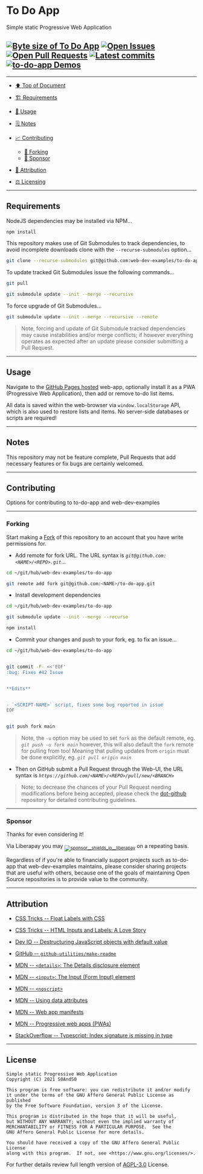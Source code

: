 # To Do App
[heading__top]:
  #to-do-app
  "&#x2B06; Simple static Progressive Web Application"


Simple static Progressive Web Application


## [![Byte size of To Do App][badge__main__to_do_app__source_code]][to_do_app__main__source_code] [![Open Issues][badge__issues__to_do_app]][issues__to_do_app] [![Open Pull Requests][badge__pull_requests__to_do_app]][pull_requests__to_do_app] [![Latest commits][badge__commits__to_do_app__main]][commits__to_do_app__main] [![to-do-app Demos][badge__gh_pages__to_do_app]][gh_pages__to_do_app]


---


- [:arrow_up: Top of Document][heading__top]

- [:building_construction: Requirements][heading__requirements]

- [&#x1F9F0; Usage][heading__usage]

- [&#x1F5D2; Notes][heading__notes]

- [:chart_with_upwards_trend: Contributing][heading__contributing]

  - [:trident: Forking][heading__forking]
  - [:currency_exchange: Sponsor][heading__sponsor]

- [:card_index: Attribution][heading__attribution]

- [:balance_scale: Licensing][heading__license]


---



## Requirements
[heading__requirements]:
  #requirements
  "&#x1F3D7; Prerequisites and/or dependencies that this project needs to function properly"


NodeJS dependencies may be installed via NPM...


```Bash
npm install
```


This repository makes use of Git Submodules to track dependencies, to avoid incomplete downloads clone with the `--recurse-submodules` option...


```Bash
git clone --recurse-submodules git@github.com:web-dev-examples/to-do-app.git
```


To update tracked Git Submodules issue the following commands...


```Bash
git pull

git submodule update --init --merge --recursive
```


To force upgrade of Git Submodules...


```Bash
git submodule update --init --merge --recursive --remote
```


> Note, forcing and update of Git Submodule tracked dependencies may cause instabilities and/or merge conflicts; if however everything operates as expected after an update please consider submitting a Pull Request.


______



## Usage
[heading__usage]:
  #usage
  "&#x1F9F0; How to utilize this repository"


Navigate to the [GitHub Pages hosted][gh_pages__to_do_app] web-app, optionally install it as a PWA (Progressive Web Application), then add or remove to-do list items.


All data is saved within the web-browser via `window.localStorage` API, which is also used to restore lists and items. No server-side databases or scripts are required!


______


## Notes
[heading__notes]:
  #notes
  "&#x1F5D2; Additional things to keep in mind when developing"


This repository may not be feature complete, Pull Requests that add necessary features or fix bugs are certainly welcomed.


______


## Contributing
[heading__contributing]:
  #contributing
  "&#x1F4C8; Options for contributing to to-do-app and web-dev-examples"


Options for contributing to to-do-app and web-dev-examples


---


### Forking
[heading__forking]:
  #forking
  "&#x1F531; Tips for forking to-do-app"


Start making a [Fork][to_do_app__fork_it] of this repository to an account that you have write permissions for.


- Add remote for fork URL. The URL syntax is _`git@github.com:<NAME>/<REPO>.git`_...


```Bash
cd ~/git/hub/web-dev-examples/to-do-app

git remote add fork git@github.com:<NAME>/to-do-app.git
```


- Install development dependencies


```bash
cd ~/git/hub/web-dev-examples/to-do-app

git submodule update --init --merge --recurse

npm install
```


- Commit your changes and push to your fork, eg. to fix an issue...


```Bash
cd ~/git/hub/web-dev-examples/to-do-app


git commit -F- <<'EOF'
:bug: Fixes #42 Issue


**Edits**


- `<SCRIPT-NAME>` script, fixes some bug reported in issue
EOF


git push fork main
```


> Note, the `-u` option may be used to set `fork` as the default remote, eg. _`git push -u fork main`_ however, this will also default the `fork` remote for pulling from too! Meaning that pulling updates from `origin` must be done explicitly, eg. _`git pull origin main`_


- Then on GitHub submit a Pull Request through the Web-UI, the URL syntax is _`https://github.com/<NAME>/<REPO>/pull/new/<BRANCH>`_


> Note; to decrease the chances of your Pull Request needing modifications before being accepted, please check the [dot-github](https://github.com/web-dev-examples/.github) repository for detailed contributing guidelines.


---


### Sponsor
  [heading__sponsor]:
  #sponsor
  "&#x1F4B1; Methods for financially supporting web-dev-examples that maintains to-do-app"


Thanks for even considering it!


Via Liberapay you may <sub>[![sponsor__shields_io__liberapay]][sponsor__link__liberapay]</sub> on a repeating basis.


Regardless of if you're able to financially support projects such as to-do-app that web-dev-examples maintains, please consider sharing projects that are useful with others, because one of the goals of maintaining Open Source repositories is to provide value to the community.


______


## Attribution
[heading__attribution]:
  #attribution
  "&#x1F4C7; Resources that where helpful in building this project so far."


- [CSS Tricks -- Float Labels with CSS](https://css-tricks.com/float-labels-css/)

- [CSS Tricks -- HTML Inputs and Labels: A Love Story](https://css-tricks.com/html-inputs-and-labels-a-love-story/)

- [Dev IO -- Destructuring JavaScript objects with default value](https://dev.to/varundey/destructuring-javascript-objects-with-default-value-2765)

- [GitHub -- `github-utilities/make-readme`](https://github.com/github-utilities/make-readme)

- [MDN -- `<details>`: The Details disclosure element](https://developer.mozilla.org/en-US/docs/Web/HTML/Element/details)

- [MDN -- `<input>`: The Input (Form Input) element](https://developer.mozilla.org/en-US/docs/Web/HTML/Element/Input)

- [MDN -- `<noscript>`](https://developer.mozilla.org/en-US/docs/Web/HTML/Element/noscript)

- [MDN -- Using data attributes](https://developer.mozilla.org/en-US/docs/Learn/HTML/Howto/Use_data_attributes)

- [MDN -- Web app manifests](https://developer.mozilla.org/en-US/docs/Web/Manifest)

- [MDN -- Progressive web apps (PWAs)](https://developer.mozilla.org/en-US/docs/Web/Progressive_web_apps)

- [StackOverflow -- Typescript: Index signature is missing in type](https://stackoverflow.com/questions/37006008/)


______


## License
[heading__license]:
  #license
  "&#x2696; Legal side of Open Source"


```
Simple static Progressive Web Application
Copyright (C) 2021 S0AndS0

This program is free software: you can redistribute it and/or modify
it under the terms of the GNU Affero General Public License as published
by the Free Software Foundation, version 3 of the License.

This program is distributed in the hope that it will be useful,
but WITHOUT ANY WARRANTY; without even the implied warranty of
MERCHANTABILITY or FITNESS FOR A PARTICULAR PURPOSE.  See the
GNU Affero General Public License for more details.

You should have received a copy of the GNU Affero General Public License
along with this program.  If not, see <https://www.gnu.org/licenses/>.
```


For further details review full length version of [AGPL-3.0][branch__current__license] License.



[branch__current__license]:
  /LICENSE
  "&#x2696; Full length version of AGPL-3.0 License"


[badge__commits__to_do_app__main]:
  https://img.shields.io/github/last-commit/web-dev-examples/to-do-app/main.svg

[commits__to_do_app__main]:
  https://github.com/web-dev-examples/to-do-app/commits/main
  "&#x1F4DD; History of changes on this branch"


[to_do_app__community]:
  https://github.com/web-dev-examples/to-do-app/community
  "&#x1F331; Dedicated to functioning code"

[to_do_app__gh_pages]:
  https://github.com/web-dev-examples/to-do-app/tree/
  "Source code examples hosted thanks to GitHub Pages!"

[badge__gh_pages__to_do_app]:
  https://img.shields.io/website/https/web-dev-examples.github.io/to-do-app/index.html.svg?down_color=darkorange&down_message=Offline&label=Demo&logo=Demo%20Site&up_color=success&up_message=Online

[gh_pages__to_do_app]:
  https://web-dev-examples.github.io/to-do-app/index.html
  "&#x1F52C; Check the example collection tests"

[issues__to_do_app]:
  https://github.com/web-dev-examples/to-do-app/issues
  "&#x2622; Search for and _bump_ existing issues or open new issues for project maintainer to address."

[to_do_app__fork_it]:
  https://github.com/web-dev-examples/to-do-app/
  "&#x1F531; Fork it!"

[pull_requests__to_do_app]:
  https://github.com/web-dev-examples/to-do-app/pulls
  "&#x1F3D7; Pull Request friendly, though please check the Community guidelines"

[to_do_app__main__source_code]:
  https://github.com/web-dev-examples/to-do-app/
  "&#x2328; Project source!"

[badge__issues__to_do_app]:
  https://img.shields.io/github/issues/web-dev-examples/to-do-app.svg

[badge__pull_requests__to_do_app]:
  https://img.shields.io/github/issues-pr/web-dev-examples/to-do-app.svg

[badge__main__to_do_app__source_code]:
  https://img.shields.io/github/repo-size/web-dev-examples/to-do-app


[jekyll_rb__home]:
  https://jekyllrb.com/
  "Jekyll home page"

[jekyll_rb__github_pages]:
  https://jekyllrb.com/docs/github-pages/
  "Jekyll documentation for GitHub Pages setup"

[github_docs__github_pages__jekyll]:
  https://docs.github.com/en/github/working-with-github-pages/setting-up-a-github-pages-site-with-jekyll
  "GitHub Pages documentation on Jekyll setup"


[sponsor__shields_io__liberapay]:
  https://img.shields.io/static/v1?logo=liberapay&label=Sponsor&message=web-dev-examples

[sponsor__link__liberapay]:
  https://liberapay.com/web-dev-examples
  "&#x1F4B1; Sponsor developments and projects that web-dev-examples maintains via Liberapay"

